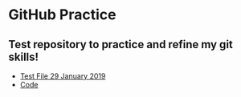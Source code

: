 # GitHub Practice

## Test repository to practice and refine my git skills!

- [Test File 29 January 2019](/newfolder/file1.md)
- [Code](/test/code_list.md)

